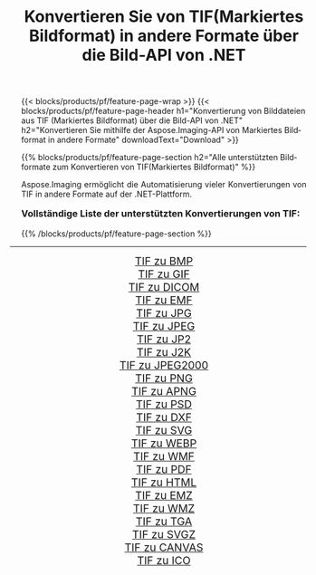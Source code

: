 ﻿---
title: Konvertieren Sie von TIF(Markiertes Bildformat) in andere Formate über die Bild-API von .NET 
weight: 3920
url: /de/net/conversion/from/tif/ 
lang: de
langdirlevel: 2
locales: zh-hans,ja,it,ru,de,es,fr,nl,id,lt,pl,pt,vi,tr,ko,zh-hant,ar,hi,th,sv,cs,uk,he
description: Mit Aspose.Imaging können Sie ganz einfach von TIF(Markiertes Bildformat) in andere Formate konvertieren
---

{{< blocks/products/pf/feature-page-wrap >}}
{{< blocks/products/pf/feature-page-header h1="Konvertierung von Bilddateien aus TIF (Markiertes Bildformat) über die Bild-API von .NET" h2="Konvertieren Sie mithilfe der Aspose.Imaging-API von Markiertes Bildformat in andere Formate" downloadText="Download" >}}


{{% blocks/products/pf/feature-page-section  h2="Alle unterstützten Bildformate zum Konvertieren von TIF(Markiertes Bildformat)" %}}
<p align=justify>Aspose.Imaging ermöglicht die Automatisierung vieler Konvertierungen von TIF in andere Formate auf der .NET-Plattform. </p>
<h3 style="margin-top:16px;">
Vollständige Liste der unterstützten Konvertierungen von TIF:
</h3>
{{% /blocks/products/pf/feature-page-section %}}
<div class="container-fluid productfamilypage bg-gray">
    <div class="convertypes bg-gray agp-content section">
        <div class="container">
		<hr style="margin-left:-20px;"/>
		<div class="row other-converters" style="gap: 10px;font-size: 19px;text-align:center;">
		    <div class='col-md-3 other-converter remove-lp remove-rp'><a href="/imaging/de/net/conversion/tif-to-bmp/" style="padding:15px;">TIF zu BMP</a></div><div class='col-md-3 other-converter remove-lp remove-rp'><a href="/imaging/de/net/conversion/tif-to-gif/" style="padding:15px;">TIF zu GIF</a></div><div class='col-md-3 other-converter remove-lp remove-rp'><a href="/imaging/de/net/conversion/tif-to-dicom/" style="padding:15px;">TIF zu DICOM</a></div><div class='col-md-3 other-converter remove-lp remove-rp'><a href="/imaging/de/net/conversion/tif-to-emf/" style="padding:15px;">TIF zu EMF</a></div><div class='col-md-3 other-converter remove-lp remove-rp'><a href="/imaging/de/net/conversion/tif-to-jpg/" style="padding:15px;">TIF zu JPG</a></div><div class='col-md-3 other-converter remove-lp remove-rp'><a href="/imaging/de/net/conversion/tif-to-jpeg/" style="padding:15px;">TIF zu JPEG</a></div><div class='col-md-3 other-converter remove-lp remove-rp'><a href="/imaging/de/net/conversion/tif-to-jp2/" style="padding:15px;">TIF zu JP2</a></div><div class='col-md-3 other-converter remove-lp remove-rp'><a href="/imaging/de/net/conversion/tif-to-j2k/" style="padding:15px;">TIF zu J2K</a></div><div class='col-md-3 other-converter remove-lp remove-rp'><a href="/imaging/de/net/conversion/tif-to-jpeg2000/" style="padding:15px;">TIF zu JPEG2000</a></div><div class='col-md-3 other-converter remove-lp remove-rp'><a href="/imaging/de/net/conversion/tif-to-png/" style="padding:15px;">TIF zu PNG</a></div><div class='col-md-3 other-converter remove-lp remove-rp'><a href="/imaging/de/net/conversion/tif-to-apng/" style="padding:15px;">TIF zu APNG</a></div><div class='col-md-3 other-converter remove-lp remove-rp'><a href="/imaging/de/net/conversion/tif-to-psd/" style="padding:15px;">TIF zu PSD</a></div><div class='col-md-3 other-converter remove-lp remove-rp'><a href="/imaging/de/net/conversion/tif-to-dxf/" style="padding:15px;">TIF zu DXF</a></div><div class='col-md-3 other-converter remove-lp remove-rp'><a href="/imaging/de/net/conversion/tif-to-svg/" style="padding:15px;">TIF zu SVG</a></div><div class='col-md-3 other-converter remove-lp remove-rp'><a href="/imaging/de/net/conversion/tif-to-webp/" style="padding:15px;">TIF zu WEBP</a></div><div class='col-md-3 other-converter remove-lp remove-rp'><a href="/imaging/de/net/conversion/tif-to-wmf/" style="padding:15px;">TIF zu WMF</a></div><div class='col-md-3 other-converter remove-lp remove-rp'><a href="/imaging/de/net/conversion/tif-to-pdf/" style="padding:15px;">TIF zu PDF</a></div><div class='col-md-3 other-converter remove-lp remove-rp'><a href="/imaging/de/net/conversion/tif-to-html/" style="padding:15px;">TIF zu HTML</a></div><div class='col-md-3 other-converter remove-lp remove-rp'><a href="/imaging/de/net/conversion/tif-to-emz/" style="padding:15px;">TIF zu EMZ</a></div><div class='col-md-3 other-converter remove-lp remove-rp'><a href="/imaging/de/net/conversion/tif-to-wmz/" style="padding:15px;">TIF zu WMZ</a></div><div class='col-md-3 other-converter remove-lp remove-rp'><a href="/imaging/de/net/conversion/tif-to-tga/" style="padding:15px;">TIF zu TGA</a></div><div class='col-md-3 other-converter remove-lp remove-rp'><a href="/imaging/de/net/conversion/tif-to-svgz/" style="padding:15px;">TIF zu SVGZ</a></div><div class='col-md-3 other-converter remove-lp remove-rp'><a href="/imaging/de/net/conversion/tif-to-canvas/" style="padding:15px;">TIF zu CANVAS</a></div><div class='col-md-3 other-converter remove-lp remove-rp'><a href="/imaging/de/net/conversion/tif-to-ico/" style="padding:15px;">TIF zu ICO</a></div>
                </div>
        </div>
    </div>
</div>
<br/>

